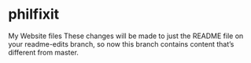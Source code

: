 # philfixit
My Website files
These changes will be made to just the README file on your readme-edits branch, so now this branch contains content that’s different from master.
